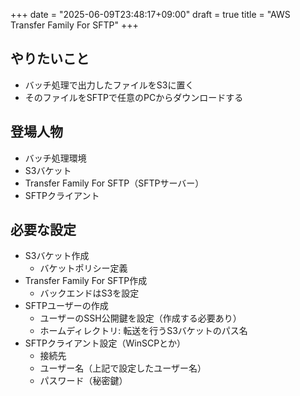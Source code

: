 +++
date = "2025-06-09T23:48:17+09:00"
draft = true
title = "AWS Transfer Family For SFTP"
+++


## やりたいこと

- バッチ処理で出力したファイルをS3に置く
- そのファイルをSFTPで任意のPCからダウンロードする

## 登場人物

- バッチ処理環境
- S3バケット
- Transfer Family For SFTP（SFTPサーバー）
- SFTPクライアント

## 必要な設定

- S3バケット作成
  - バケットポリシー定義
- Transfer Family For SFTP作成
  - バックエンドはS3を設定
- SFTPユーザーの作成
  - ユーザーのSSH公開鍵を設定（作成する必要あり）
  - ホームディレクトリ: 転送を行うS3バケットのパス名
- SFTPクライアント設定（WinSCPとか）
  - 接続先
  - ユーザー名（上記で設定したユーザー名）
  - パスワード（秘密鍵）